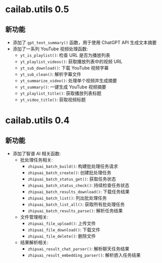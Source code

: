 # cailab.utils 0.5

## 新功能

- 添加了 `gpt_text_summary()` 函数，用于使用 ChatGPT API 生成文本摘要
- 添加了一系列 YouTube 视频处理函数:
  - `yt_is_playlist()`: 检查 URL 是否为播放列表
  - `yt_playlist_videos()`: 获取播放列表中的视频 URL
  - `yt_sub_download()`: 下载 YouTube 视频字幕
  - `yt_sub_clean()`: 解析字幕文件
  - `yt_summarize_video()`: 处理单个视频并生成摘要
  - `yt_summary()`: 一键生成 YouTube 视频摘要
  - `yt_playlist_title()`: 获取播放列表标题
  - `yt_video_title()`: 获取视频标题

# cailab.utils 0.4

## 新功能

- 添加了智谱 AI 相关函数:
  - 批处理任务相关:
    - `zhipuai_batch_build()`: 构建批处理任务请求
    - `zhipuai_batch_create()`: 创建批处理任务
    - `zhipuai_batch_status_get()`: 获取任务状态
    - `zhipuai_batch_status_check()`: 持续检查任务状态
    - `zhipuai_batch_results_download()`: 下载任务结果
    - `zhipuai_batch_list()`: 列出批处理任务
    - `zhipuai_batch_list_all()`: 获取所有批处理任务
    - `zhipuai_batch_results_parse()`: 解析任务结果
  - 文件管理相关:
    - `zhipuai_file_upload()`: 上传文件
    - `zhipuai_file_download()`: 下载文件
    - `zhipuai_file_delete()`: 删除文件
  - 结果解析相关:
    - `zhipuai_result_chat_parser()`: 解析聊天任务结果
    - `zhipuai_result_embedding_parser()`: 解析嵌入任务结果